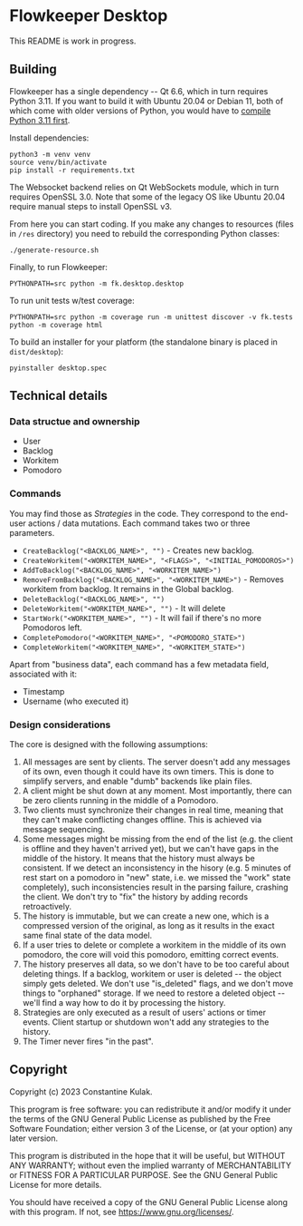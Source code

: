 # Flowkeeper Desktop

This README is work in progress.

## Building

Flowkeeper has a single dependency -- Qt 6.6, which in turn requires Python 3.11. If you want to
build it with Ubuntu 20.04 or Debian 11, both of which come with older versions of Python, you
would have to [compile Python 3.11 first](https://fostips.com/install-python-3-10-debian-11/).

Install dependencies:

```shell
python3 -m venv venv
source venv/bin/activate
pip install -r requirements.txt
```

The Websocket backend relies on Qt WebSockets module, which in turn
requires OpenSSL 3.0. Note that some of the legacy OS like Ubuntu 20.04 require 
manual steps to install OpenSSL v3.

From here you can start coding. If you make any changes to resources
(files in `/res` directory) you need to rebuild the corresponding Python
classes:

```shell
./generate-resource.sh
```

Finally, to run Flowkeeper:

```shell
PYTHONPATH=src python -m fk.desktop.desktop
```

To run unit tests w/test coverage:

```shell
PYTHONPATH=src python -m coverage run -m unittest discover -v fk.tests
python -m coverage html
```

To build an installer for your platform (the standalone binary is placed in `dist/desktop`):

```shell
pyinstaller desktop.spec
```

## Technical details

### Data structue and ownership

- User
- Backlog
- Workitem
- Pomodoro

### Commands

You may find those as _Strategies_ in the code. They correspond to the end-user actions /
data mutations. Each command takes two or three parameters.

- `CreateBacklog("<BACKLOG_NAME>", "")` - Creates new backlog.
- `CreateWorkitem("<WORKITEM_NAME>", "<FLAGS>", "<INITIAL_POMODOROS>")`
- `AddToBacklog("<BACKLOG_NAME>", "<WORKITEM_NAME>")`
- `RemoveFromBacklog("<BACKLOG_NAME>", "<WORKITEM_NAME>")` - Removes workitem from backlog.
It remains in the Global backlog.
- `DeleteBacklog("<BACKLOG_NAME>", "")`
- `DeleteWorkitem("<WORKITEM_NAME>", "")` - It will delete
- `StartWork("<WORKITEM_NAME>", "")` - It will fail if there's no more Pomodoros left.
- `CompletePomodoro("<WORKITEM_NAME>", "<POMODORO_STATE>")`
- `CompleteWorkitem("<WORKITEM_NAME>", "<WORKITEM_STATE>")`

Apart from "business data", each command has a few metadata field, associated with it:
- Timestamp
- Username (who executed it)

### Design considerations

The core is designed with the following assumptions:

1. All messages are sent by clients. The server doesn't add any messages of its own, even
though it could have its own timers. This is done to simplify servers, and enable "dumb"
backends like plain files.
2. A client might be shut down at any moment. Most importantly, there can be zero clients 
running in the middle of a Pomodoro.
3. Two clients must synchronize their changes in real time, meaning that they can't make
conflicting changes offline. This is achieved via message sequencing.
4. Some messages might be missing from the end of the list (e.g. the client is offline and
they haven't arrived yet), but we can't have gaps in the middle of the history. It means
that the history must always be consistent. If we detect an inconsistency in the hisory
(e.g. 5 minutes of rest start on a pomodoro in "new" state, i.e. we missed the "work" state
completely), such inconsistencies result in the parsing failure, crashing the client.
We don't try to "fix" the history by adding records retroactively. 
5. The history is immutable, but we can create a new one, which is a compressed version
of the original, as long as it results in the exact same final state of the data model.
6. If a user tries to delete or complete a workitem in the middle of its own pomodoro, the
core will void this pomodoro, emitting correct events.
7. The history preserves all data, so we don't have to be too careful about deleting things.
If a backlog, workitem or user is deleted -- the object simply gets deleted. We don't use
"is_deleted" flags, and we don't move things to "orphaned" storage. If we need to restore
a deleted object -- we'll find a way how to do it by processing the history.
8. Strategies are only executed as a result of users' actions or timer events. Client
startup or shutdown won't add any strategies to the history.
9. The Timer never fires "in the past".

## Copyright

Copyright (c) 2023 Constantine Kulak.

This program is free software: you can redistribute it and/or modify
it under the terms of the GNU General Public License as published by
the Free Software Foundation; either version 3 of the License, or
(at your option) any later version.

This program is distributed in the hope that it will be useful,
but WITHOUT ANY WARRANTY; without even the implied warranty of
MERCHANTABILITY or FITNESS FOR A PARTICULAR PURPOSE.  See the
GNU General Public License for more details.

You should have received a copy of the GNU General Public License
along with this program.  If not, see <https://www.gnu.org/licenses/>.

